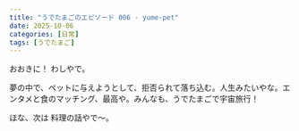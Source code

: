 ```yaml
---
title: "うでたまごのエピソード 006 - yume-pet"
date: 2025-10-06
categories: [日常]
tags: [うでたまご]
---
```


おおきに！ わしやで。

夢の中で、ペットに与えようとして、拒否られて落ち込む。人生みたいやな。エンタメと食のマッチング、最高や。みんなも、うでたまごで宇宙旅行！

ほな、次は 料理の話やで～。